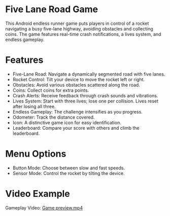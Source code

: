 # Five Lane Road Game

This Android endless runner game puts players in control of a rocket navigating a busy five-lane highway,
avoiding obstacles and collecting coins. The game features real-time crash notifications,
a lives system, and endless gameplay.

# Features

- Five-Lane Road: Navigate a dynamically segmented road with five lanes.
- Rocket Control: Tilt your device to move the rocket left or right.
- Obstacles: Avoid various obstacles scattered along the road.
- Coins: Collect coins for extra points.
- Crash Alerts: Receive feedback through crash sounds and vibrations.
- Lives System: Start with three lives; lose one per collision. Lives reset after losing all three.
- Endless Gameplay: The challenge intensifies as you progress.
- Odometer: Track the distance covered.
- Icon: A distinctive game icon for easy identification.
- Leaderboard: Compare your score with others and climb the leaderboard.

# Menu Options
- Button Mode: Choose between slow and fast speeds.
- Sensor Mode: Control the rocket by tilting the device.

# Video Example
Gameplay Video: [Game preview.mp4](https://github.com/IlanKal/HW_2_Android/blob/master/Game%20preview.mp4)
